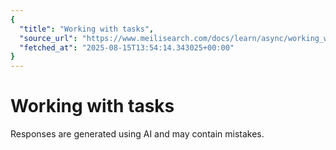 ```yaml
---
{
  "title": "Working with tasks",
  "source_url": "https://www.meilisearch.com/docs/learn/async/working_with_tasks",
  "fetched_at": "2025-08-15T13:54:14.343025+00:00"
}
---
```


# Working with tasks

Responses are generated using AI and may contain mistakes.
